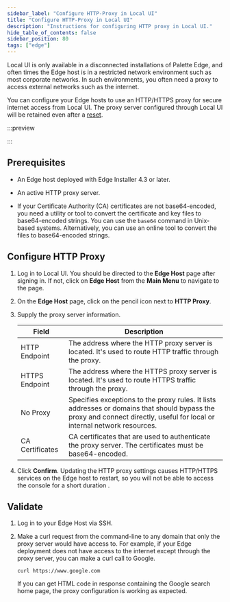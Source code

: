 ```yaml
---
sidebar_label: "Configure HTTP-Proxy in Local UI"
title: "Configure HTTP-Proxy in Local UI"
description: "Instructions for configuring HTTP proxy in Local UI."
hide_table_of_contents: false
sidebar_position: 80
tags: ["edge"]
---
```


Local UI is only available in a disconnected installations of Palette Edge, and often times the Edge host is in a
restricted network environment such as most corporate networks. In such environments, you often need a proxy to access
external networks such as the internet.

You can configure your Edge hosts to use an HTTP/HTTPS proxy for secure internet access from Local UI. The proxy server
configured through Local UI will be retained even after a [reset](./reset-reboot.md#reset-edge-host).

:::preview

:::

## Prerequisites

- An Edge host deployed with Edge Installer 4.3 or later.

- An active HTTP proxy server.

- If your Certificate Authority (CA) certificates are not base64-encoded, you need a utility or tool to convert the
  certificate and key files to base64-encoded strings. You can use the `base64` command in Unix-based systems.
  Alternatively, you can use an online tool to convert the files to base64-encoded strings.

## Configure HTTP Proxy

1. Log in to Local UI. You should be directed to the **Edge Host** page after signing in. If not, click on **Edge Host**
   from the **Main Menu** to navigate to the page.

2. On the **Edge Host** page, click on the pencil icon next to **HTTP Proxy**.

3. Supply the proxy server information.

   | Field           | Description                                                                                                                                                               |
   | --------------- | ------------------------------------------------------------------------------------------------------------------------------------------------------------------------- |
   | HTTP Endpoint   | The address where the HTTP proxy server is located. It's used to route HTTP traffic through the proxy.                                                                    |
   | HTTPS Endpoint  | The address where the HTTPS proxy server is located. It's used to route HTTPS traffic through the proxy.                                                                  |
   | No Proxy        | Specifies exceptions to the proxy rules. It lists addresses or domains that should bypass the proxy and connect directly, useful for local or internal network resources. |
   | CA Certificates | CA certificates that are used to authenticate the proxy server. The certificates must be base64-encoded.                                                                  |

4. Click **Confirm**. Updating the HTTP proxy settings causes HTTP/HTTPS services on the Edge host to restart, so you
   will not be able to access the console for a short duration .

## Validate

1. Log in to your Edge Host via SSH.

2. Make a curl request from the command-line to any domain that only the proxy server would have access to. For example,
   if your Edge deployment does not have access to the internet except through the proxy server, you can make a curl
   call to Google.

   ```shell
   curl https://www.google.com
   ```

   If you can get HTML code in response containing the Google search home page, the proxy configuration is working as
   expected.
